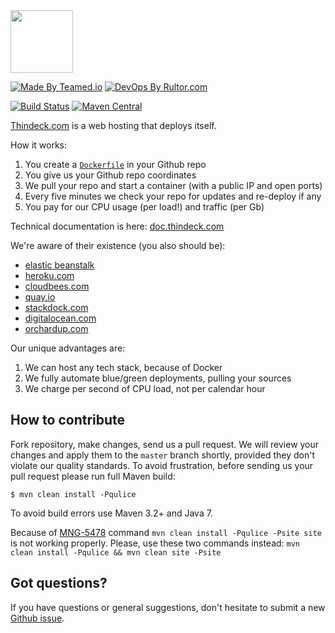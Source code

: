 <img src="http://www.thindeck.com/logo-512x512.png" width="100px" height="100px" />

[![Made By Teamed.io](http://img.teamed.io/btn.svg)](http://www.teamed.io)
[![DevOps By Rultor.com](http://www.rultor.com/b/yegor256/thindeck)](http://www.rultor.com/p/yegor256/thindeck)

[![Build Status](https://travis-ci.org/yegor256/thindeck.svg?branch=master)](https://travis-ci.org/yegor256/thindeck)
[![Maven Central](https://maven-badges.herokuapp.com/maven-central/com.thindeck/thideck/badge.svg)](https://maven-badges.herokuapp.com/maven-central/com.thindeck/thindeck)

[Thindeck.com](http://www.thindeck.com) is a web hosting that deploys itself.

How it works:

 1. You create a [`Dockerfile`](https://www.docker.io/) in your Github repo
 2. You give us your Github repo coordinates
 3. We pull your repo and start a container (with a public IP and open ports)
 4. Every five minutes we check your repo for updates and re-deploy if any
 5. You pay for our CPU usage (per load!) and traffic (per Gb)

Technical documentation is here: [doc.thindeck.com](http://doc.thindeck.com/)

We're aware of their existence (you also should be):

 * [elastic beanstalk](http://aws.typepad.com/aws/2014/04/aws-elastic-beanstalk-for-docker.html)
 * [heroku.com](http://www.heroku.com)
 * [cloudbees.com](http://www.cloudbees.com)
 * [quay.io](http://www.quay.io)
 * [stackdock.com](http://www.stackdock.com)
 * [digitalocean.com](http://www.digitalocean.com)
 * [orchardup.com](http://www.orchardup.com)

Our unique advantages are:

 1. We can host any tech stack, because of Docker
 1. We fully automate blue/green deployments, pulling your sources
 2. We charge per second of CPU load, not per calendar hour

## How to contribute

Fork repository, make changes, send us a pull request. We will review
your changes and apply them to the `master` branch shortly, provided
they don't violate our quality standards. To avoid frustration, before
sending us your pull request please run full Maven build:

```
$ mvn clean install -Pqulice
```

To avoid build errors use Maven 3.2+ and Java 7.

Because of [MNG-5478](http://jira.codehaus.org/browse/MNG-5478)
command `mvn clean install -Pqulice -Psite site` is not working properly.
Please, use these two commands instead: `mvn clean install -Pqulice && mvn clean site -Psite`

## Got questions?

If you have questions or general suggestions, don't hesitate to submit
a new [Github issue](https://github.com/yegor256/thindeck/issues/new).
